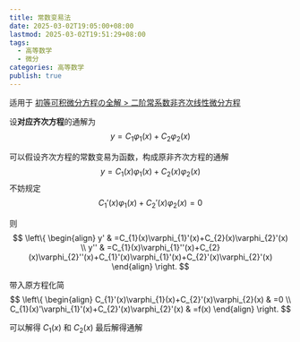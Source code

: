 ```yaml
---
title: 常数变易法
date: 2025-03-02T19:05:00+08:00
lastmod: 2025-03-02T19:51:29+08:00
tags:
  - 高等数学
  - 微分
categories: 高等数学
publish: true
---
```


适用于 [初等可积微分方程の全解 > 二阶常系数非齐次线性微分方程](./%E5%88%9D%E7%AD%89%E5%8F%AF%E7%A7%AF%E5%BE%AE%E5%88%86%E6%96%B9%E7%A8%8B%E3%81%AE%E5%85%A8%E8%A7%A3.md#)

设**对应齐次方程**的通解为
$$
y=C_{1}\varphi_{1}(x)+C_{2}\varphi_{2}(x)
$$

可以假设齐次方程的常数变易为函数，构成原非齐次方程的通解
$$
y=C_{1}(x)\varphi_{1}(x)+C_{2}(x)\varphi_{2}(x)
$$
不妨规定
$$
C_{1}'(x)\varphi_{1}(x)+C_{2}'(x)\varphi_{2}(x)=0
$$

则
$$
\left\{ \begin{align}
y' & =C_{1}(x)\varphi_{1}'(x)+C_{2}(x)\varphi_{2}'(x) \\
y'' & =C_{1}(x)\varphi_{1}''(x)+C_{2}(x)\varphi_{2}''(x)+C_{1}'(x)\varphi_{1}'(x)+C_{2}'(x)\varphi_{2}'(x)
\end{align} \right.
$$

带入原方程化简
$$
\left\{ \begin{align}
C_{1}'(x)\varphi_{1}(x)+C_{2}'(x)\varphi_{2}(x) & =0 \\
C_{1}(x)'\varphi_{1}'(x)+C_{2}'(x)\varphi_{2}'(x) & =f(x)
\end{align} \right.
$$

可以解得 $C_{1}(x)$ 和 $C_{2}(x)$ 最后解得通解

